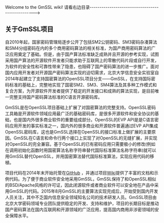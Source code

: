 Welcome to the GmSSL wiki! 请看右边目录-------------------------------------------------->

## 关于GmSSL项目

自2010年起，国家密码管理局逐步公开了包括SM2公钥密码、SM3密码杂凑算法和SM4分组密码在内的多个商用密码算法的相关标准，为国产商用密码算法的广泛应用奠定了基础。但是，由于国产算法标准缺乏成熟并且开源的参考实现，试图采用国产算法的开源软件开发者只能求助于互联网上的零散代码片段或自行开发，为软件的安全性和可靠性带来了隐患，也阻碍了国产密码算法的进一步推广。面对国内应用开发者对开源国产密码算法实现的迫切需求，北京大学信息安全实验室自2014年起建立了支持国密算法的OpenSSL项目分支——GmSSL，在支持国际密码标准的基础上，完整地实现了国密SM2、SM3、SM4算法及其多种工作模式和复合方案，为开源软件开发者提供了稳定的开发接口和成熟的算法实现，是目前唯一完整支持国产密码算法标准的C语言开源密码库。

GmSSL是在OpenSSL项目基础上扩展了对国密算法的完整支持。OpenSSL密码工具箱是开源软件领域应用最广泛的基础密码库，是很多开源软件和安全协议的基础，也是国内外很多商业软件的重要组成部分。OpenSSL的EVP API是是C语言密码应用开发的事实标准之一，国内外的很多商业和开源软件普遍通过EVP API集成OpenSSL密码库，这也是GmSSL选择在OpenSSL的接口标准上做扩展的主要原因。GmSSL在C语言和命令行两个接口上实现了对OpenSSL的无缝扩展，并实现对OpenSSL的完全兼容。基于OpenSSL的已有密码应用只需要极小的修改(例如在调用初始化函数时用国密算法名称字符串替代国际标准算法名称字符串)就可以用GmSSL替代OpenSSL，并用国密算法替代国际标准算法，实现应用代码的移植。

项目代码在2014年末开始托管在[GitHub](https://github.com/guanzhi/GmSSL/) ，并通过项目[Wiki](https://github.com/guanzhi/GmSSL/wiki)提供了丰富的文档和示例代码。为了便于商业软件安全地采用GmSSL，GmSSL保持了和OpenSSL相似的BSD/Apache风格的许可证，因此闭源软件或者商业软件可以安全地在产品中采用GmSSL的代码。2015年8月GmSSL的主要算法实现完成后，开始受到国内开发人员关注，其中不乏国内信息安全领域知名公司的技术研发人员。GmSSL项目由北京大学密码领域专业团队提供稳定的开发、支持和维护，项目的长期目标是推动国产密码算法在国内互联网和开源领域的广泛应用，提高国内商用非涉密领域的安全保障水平。

